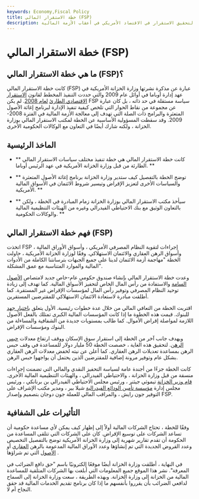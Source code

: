 ```yaml
---
keywords: Economy,Fiscal Policy
title: خطة الاستقرار المالي (FSP)
description: كانت خطة الاستقرار المالي مبادرة من قبل إدارة أوباما لتحقيق الاستقرار في الاقتصاد الأمريكي في أعقاب الأزمة المالية.
---
```


# خطة الاستقرار المالي (FSP)
## ما هي خطة الاستقرار المالي (FSP)؟

كانت خطة الاستقرار المالي (FSP) عبارة عن مذكرة نشرتها وزارة الخزانة الأمريكية في عهد إدارة أوباما في أوائل عام 2009 والتي حددت التنفيذ المخطط لقانون [الاستقرار الاقتصادي الطارئ](/emergency-economic-stability-act) [لعام 2008](/emergency-economic-stability-act). لم يكن FSP سياسة مستقلة في حد ذاته ، بل كان عبارة عن مجموعة من نقاط الحوار التي تلخص كيفية تنفيذ الإدارة لبرنامج إغاثة الأصول المتعثرة والبرامج ذات الصلة التي تهدف إلى معالجة الأزمة المالية في الفترة 2008-2009. وقد سقطت المسؤولية الأساسية عن الخطة لمكتب الاستقرار المالي بوزارة الخزانة ، ولكنه شارك أيضًا في التعاون مع الوكالات الحكومية الأخرى.

## الماخذ الرئيسية

- ** كانت خطة الاستقرار المالي هي خطة تنفيذ مختلف سياسات الاستقرار المالي الطارئة من قبل وزارة الخزانة الأمريكية في عهد الرئيس أوباما. **

- ** توضح الخطة بالتفصيل كيف ستدير وزارة الخزانة برنامج إغاثة الأصول المتعثرة والسياسات الأخرى لتعزيز الإقراض وتيسير شروط الائتمان في الأسواق المالية الأمريكية. **

- ** سيأخذ مكتب الاستقرار المالي بوزارة الخزانة زمام المبادرة في الخطة ، ولكن بالتعاون الوثيق مع بنك الاحتياطي الفيدرالي وغيره من الهيئات التنظيمية المالية والوكالات الحكومية. **

## فهم خطة الاستقرار المالي (FSP)

اتخذت FSP إجراءات لتقوية النظام المصرفي الأمريكي ، وأسواق الأوراق المالية ، وأسواق الرهن العقاري والائتمان الاستهلاكي. وفقًا لوزارة الخزانة الأمريكية ، حاولت الخطة "مهاجمة أزمة الائتمان لدينا على جميع الجبهات بترسانتنا الكاملة من الأدوات المالية والموارد المتناسبة مع عمق المشكلة".

وعدت خطة الاستقرار المالي بإنشاء صندوق حكومي عام-خاص جديد لامتصاص [الأصول السامة](/toxic-assets) والاستفادة من رأس المال الخاص لتحفيز الأسواق المالية. كما تهدف إلى زيادة توحيد النظام المصرفي وتوفير رأس المال لمؤسسات الإقراض غير المستقرة. كما أطلقت مبادرة لاستعادة الائتمان الاستهلاكي للمقترضين المستقرين.

اقتربت الخطة من التعافي المالي من خلال عدة خطوات رئيسية. الأول يتعلق [باختبار جهد](/bank-stress-test) للبنوك. قيمت هذه الخطوة ما إذا كانت المؤسسات المالية الكبرى تمتلك بالفعل الأصول اللازمة لمواصلة إقراض الأموال. كما طالب بمستويات جديدة من الشفافية والمساءلة من البنوك ومؤسسات الإقراض.

ويهدف جانب آخر من الخطة إلى استقرار سوق الإسكان ووقف ارتفاع معدلات [حبس الرهن](/foreclosure). لتحقيق هذه الغاية ، خصصت الخطة 50 مليار دولار للمساعدة في وقف حبس الرهن بمساعدة تعديلات الرهن العقاري. كما أعلن عن نيته لخفض معدلات الرهن العقاري بشكل عام وتوفير مرونة إضافية للمقترضين الذين يحتمل أن يواجهوا حبس الرهن.

كانت الخطة جزءًا من أجندة عامة لسياسة التحفيز النقدي والمالي التي تضمنت إجراءات منسقة من قبل وزارة الخزانة ، والاحتياطي الفيدرالي ، والهيئات التنظيمية المالية الأخرى. [قام وزير الخزانة](/treasury-secretary) تيموثي جيثنر ، ورئيس مجلس الاحتياطي الفيدرالي بن برنانكي ، ورئيس مجلس إدارة [مؤسسة تأمين الودائع الفيدرالية](/fdic) شيلا بير ، ومدير مكتب الإشراف على التوفير جون رايش ، والمراقب المالي للعملة جون دوجان بتصميم وإصدار FSP.

## التأثيرات على الشفافية

وفقًا للخطة ، تحتاج الشركات المالية أولاً إلى إظهار كيف يمكن لأي مساعدة حكومية أن تساعد الشركات على توسيع الإقراض. كان على الشركات التي تتلقى المساعدة من الحكومة أن تقدم تقارير شهرية إلى وزارة الخزانة الأمريكية توضح بالتفصيل التخصيص وعدد القروض الجديدة التي تم إنشاؤها وعدد الأوراق المالية المدعومة بالرهن [العقاري](/mbs) أو [الأصول](/asset-backedsecurity) التي تم شراؤها .

في النهاية ، أطلقت وزارة الخزانة أيضًا موقعًا إلكترونيًا باسم "حق دافع الضرائب في المعرفة". نشر هذا الموقع جميع المعلومات التي أبلغت بها الشركات المتلقية للمساعدة المالية من الخزانة إلى وزارة الخزانة. وبهذه الطريقة ، سعت وزارة الخزانة إلى السماح لدافعي الضرائب بأن يقرروا بأنفسهم ما إذا كان برنامج تقديم الخدمات المالية قد حقق النجاح أم لا.

